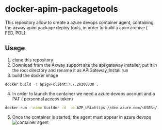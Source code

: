 # docker-apim-packagetools

This repository allow to create a azure devops container agent, containing the axway apim package deploy tools, in order to build a apim archive ( FED, POL).

## Usage
1. clone this repository
2. Download from the Axway support site the api gateway installer, put it in the root directory and rename it as APIGateway_Install.run
3. build the docker image
```bash
docker build -t apigw-client:7.7.20200330 .  
```
4. In order to launch the container we need a azure devops account and a PAT ( personnal access token)
```bash
docker run --name builder -d  -e AZP_URL=https://dev.azure.com/<USER>/ -e AZP_TOKEN=<PAT> -e AZP_AGENT_NAME=fed_builder apigw-client:7.7.20200330  
```
5. Once the container is started, the agent must appear in azure devops 
![container agent](https://octodex.github.com/images/yaktocat.png)
